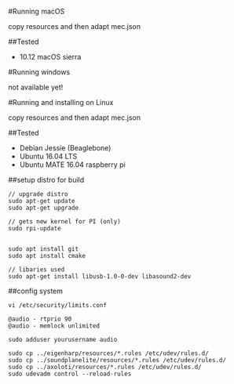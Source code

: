 #Running macOS

copy resources and then adapt mec.json

##Tested

- 10.12 macOS sierra

#Running windows

not available yet!

#Running and installing on Linux

copy resources and then adapt mec.json

##Tested

- Debian Jessie (Beaglebone)
- Ubuntu 16.04 LTS
- Ubuntu MATE 16.04 raspberry pi

##setup distro for build

    // upgrade distro
    sudo apt-get update
    sudo apt-get upgrade

    // gets new kernel for PI (only)
    sudo rpi-update 


    sudo apt install git
    sudo apt install cmake

    // libaries used
    sudo apt-get install libusb-1.0-0-dev libasound2-dev


##config system

    vi /etc/security/limits.conf

    @audio - rtprio 90
    @audio - memlock unlimited

    sudo adduser yourusername audio 

    sudo cp ../eigenharp/resources/*.rules /etc/udev/rules.d/
    sudo cp ../soundplanelite/resources/*.rules /etc/udev/rules.d/
    sudo cp ../axoloti/resources/*.rules /etc/udev/rules.d/
    sudo udevadm control --reload-rules
 
